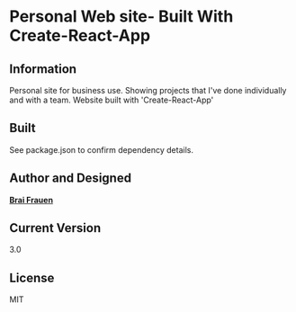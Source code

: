 # Personal Web site- Built With Create-React-App

## Information

Personal site for business use. 
Showing projects that I've done individually and with a team. 
Website built with 'Create-React-App'

## Built
See package.json to confirm dependency details.

## Author and Designed 

[**Brai Frauen**](https://www.linkedin.com/in/braifrauen/)

## Current Version 

3.0

## License 

MIT



